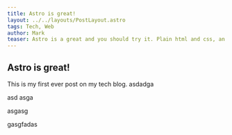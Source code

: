 ```yaml
---
title: Astro is great!
layout: ../../layouts/PostLayout.astro
tags: Tech, Web
author: Mark
teaser: Astro is a great and you should try it. Plain html and css, an embeded react app or what ever you want astro got you!
---
```


## Astro is great!
This is my first ever post on my tech blog.
asdadga

asd
asga



asgasg

gasgfadas

